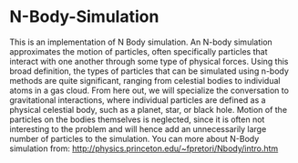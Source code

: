 # N-Body-Simulation
This is an implementation of N Body simulation. An N-body simulation approximates the motion of particles, often specifically particles that interact with one another through some type of physical forces. Using this broad definition, the types of particles that can be simulated using n-body methods are quite significant, ranging from celestial bodies to individual atoms in a gas cloud. From here out, we will specialize the conversation to gravitational interactions, where individual particles are defined as a physical celestial body, such as a planet, star, or black hole. Motion of the particles on the bodies themselves is neglected, since it is often not interesting to the problem and will hence add an unnecessarily large number of particles to the simulation. You can more about N-Body simulation from: http://physics.princeton.edu/~fpretori/Nbody/intro.htm  

